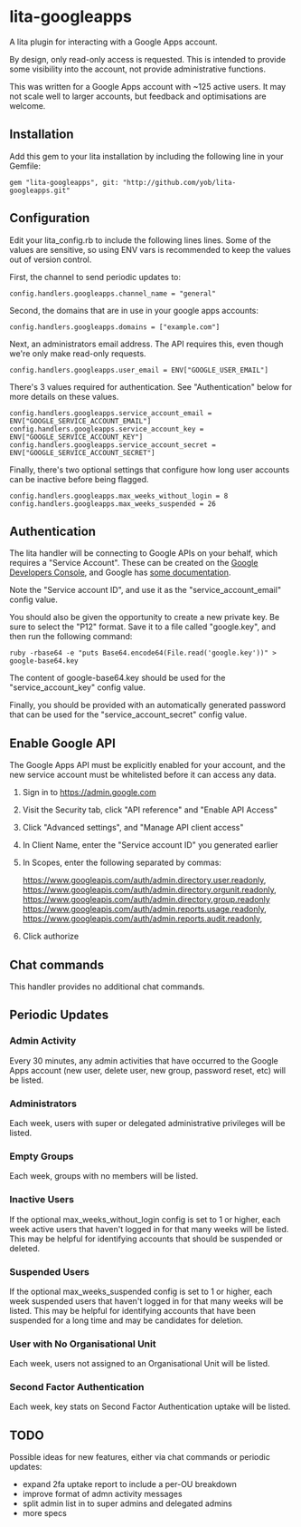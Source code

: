 # lita-googleapps

A lita plugin for interacting with a Google Apps account.

By design, only read-only access is requested. This is intended to provide some visibility
into the account, not provide administrative functions.

This was written for a Google Apps account with ~125 active users. It may not scale
well to larger accounts, but feedback and optimisations are welcome.

## Installation

Add this gem to your lita installation by including the following line in your Gemfile:

    gem "lita-googleapps", git: "http://github.com/yob/lita-googleapps.git"

## Configuration

Edit your lita\_config.rb to include the following lines lines. Some of the
values are sensitive, so using ENV vars is recommended to keep the values out
of version control.

First, the channel to send periodic updates to:

    config.handlers.googleapps.channel_name = "general"

Second, the domains that are in use in your google apps accounts:

    config.handlers.googleapps.domains = ["example.com"]

Next, an administrators email address. The API requires this, even though
we're only make read-only requests.

    config.handlers.googleapps.user_email = ENV["GOOGLE_USER_EMAIL"]

There's 3 values required for authentication. See "Authentication" below for more
details on these values.

    config.handlers.googleapps.service_account_email = ENV["GOOGLE_SERVICE_ACCOUNT_EMAIL"]
    config.handlers.googleapps.service_account_key = ENV["GOOGLE_SERVICE_ACCOUNT_KEY"]
    config.handlers.googleapps.service_account_secret = ENV["GOOGLE_SERVICE_ACCOUNT_SECRET"]

Finally, there's two optional settings that configure how long user accounts
can be inactive before being flagged.

    config.handlers.googleapps.max_weeks_without_login = 8
    config.handlers.googleapps.max_weeks_suspended = 26

## Authentication

The lita handler will be connecting to Google APIs on your behalf, which
requires a "Service Account". These can be created on the [Google Developers
Console](https://console.developers.google.com/), and Google has [some
documentation](https://developers.google.com/identity/protocols/OAuth2ServiceAccount#creatinganaccount).

Note the "Service account ID", and use it as the "service\_account\_email" config value.

You should also be given the opportunity to create a new private key. Be sure to select
the "P12" format. Save it to a file called "google.key", and then run the following
command:

    ruby -rbase64 -e "puts Base64.encode64(File.read('google.key'))" > google-base64.key

The content of google-base64.key should be used for the "service\_account\_key"
config value.

Finally, you should be provided with an automatically generated password that
can be used for the "service\_account\_secret" config value.

## Enable Google API

The Google Apps API must be explicitly enabled for your account, and the new service account
must be whitelisted before it can access any data.

1. Sign in to https://admin.google.com
2. Visit the Security tab, click "API reference" and "Enable API Access"
3. Click "Advanced settings", and "Manage API client access"
4. In Client Name, enter the "Service account ID" you generated earlier
5. In Scopes, enter the following separated by commas:

     https://www.googleapis.com/auth/admin.directory.user.readonly,
     https://www.googleapis.com/auth/admin.directory.orgunit.readonly,
     https://www.googleapis.com/auth/admin.directory.group.readonly
     https://www.googleapis.com/auth/admin.reports.usage.readonly,
     https://www.googleapis.com/auth/admin.reports.audit.readonly,

6. Click authorize

## Chat commands

This handler provides no additional chat commands.

## Periodic Updates

### Admin Activity

Every 30 minutes, any admin activities that have occurred to the Google Apps
account (new user, delete user, new group, password reset, etc) will be listed.

### Administrators

Each week, users with super or delegated administrative privileges will be
listed.

### Empty Groups

Each week, groups with no members will be listed.

### Inactive Users

If the optional max\_weeks\_without\_login config is set to 1 or higher, each
week active users that haven't logged in for that many weeks will be listed.
This may be helpful for identifying accounts that should be suspended or
deleted.

### Suspended Users

If the optional max\_weeks\_suspended config is set to 1 or higher, each
week suspended users that haven't logged in for that many weeks will be listed. This may
be helpful for identifying accounts that have been suspended for a long time and
may be candidates for deletion.

### User with No Organisational Unit

Each week, users not assigned to an Organisational Unit will be listed.

### Second Factor Authentication

Each week, key stats on Second Factor Authentication uptake will be listed.

## TODO

Possible ideas for new features, either via chat commands or periodic updates:

* expand 2fa uptake report to include a per-OU breakdown
* improve format of admn activity messages
* split admin list in to super admins and delegated admins
* more specs
